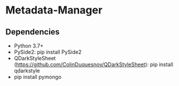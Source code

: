 # Metadata-Manager

## Dependencies
* Python 3.7+
* PySide2: pip install PySide2
* QDarkStyleSheet (https://github.com/ColinDuquesnoy/QDarkStyleSheet): pip install qdarkstyle
* pip install pymongo
